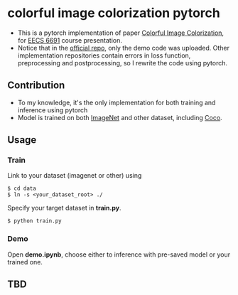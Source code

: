 # colorful image colorization pytorch

* This is a pytorch implementation of paper  [Colorful Image Colorization](https://arxiv.org/pdf/1603.08511.pdf), for [EECS 6691](https://sites.google.com/site/mobiledcc/advanceddeeplearning)  course presentation.
* Notice that in the [official repo](https://github.com/richzhang/colorization), only the demo code was uploaded. Other implementation repositories contain errors in loss function, preprocessing and postprocessing, so I rewrite the code using pytorch.

## Contribution
* To my knowledge, it's the only implementation for both training and inference using pytorch
* Model is trained on both [ImageNet](http://www.image-net.org/) and other dataset, including [Coco](https://cocodataset.org/#home).

## Usage
### Train
Link to your dataset (imagenet or other) using
```
$ cd data
$ ln -s <your_dataset_root> ./
```
Specify your target dataset in **train.py**.
```
$ python train.py
```
### Demo
Open **demo.ipynb**, choose either to inference with pre-saved model or your trained one. 

 

## TBD

